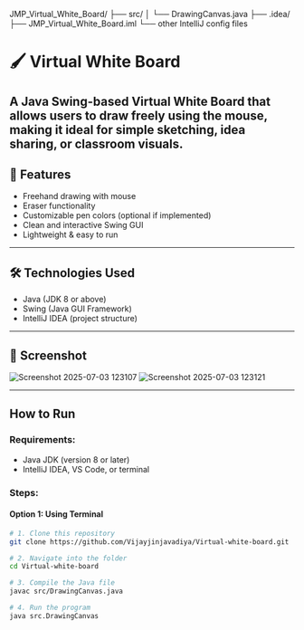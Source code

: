 JMP_Virtual_White_Board/
├── src/
│   └── DrawingCanvas.java
├── .idea/
├── JMP_Virtual_White_Board.iml
└── other IntelliJ config files

# 🖌️ Virtual White Board

A **Java Swing-based Virtual White Board** that allows users to draw freely using the mouse, making it ideal for simple sketching, idea sharing, or classroom visuals.
---
## 🚀 Features

- Freehand drawing with mouse
- Eraser functionality
- Customizable pen colors (optional if implemented)
- Clean and interactive Swing GUI
- Lightweight & easy to run
---

## 🛠️ Technologies Used

- Java (JDK 8 or above)
- Swing (Java GUI Framework)
- IntelliJ IDEA (project structure)
---
## 📸 Screenshot
![Screenshot 2025-07-03 123107](https://github.com/user-attachments/assets/c6e54e54-eca2-4700-b945-b7fb2ded621e)
![Screenshot 2025-07-03 123121](https://github.com/user-attachments/assets/aeb28818-04fc-4a09-8fd8-d6015f37ffe3)

---
##  How to Run

### Requirements:
- Java JDK (version 8 or later)
- IntelliJ IDEA, VS Code, or terminal

### Steps:

#### Option 1: Using Terminal
```bash
# 1. Clone this repository
git clone https://github.com/Vijayjinjavadiya/Virtual-white-board.git

# 2. Navigate into the folder
cd Virtual-white-board

# 3. Compile the Java file
javac src/DrawingCanvas.java

# 4. Run the program
java src.DrawingCanvas

